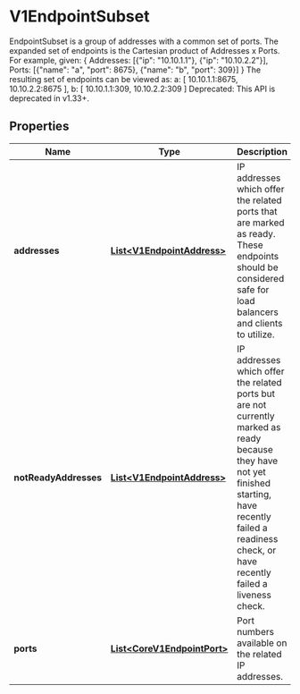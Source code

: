 

# V1EndpointSubset

EndpointSubset is a group of addresses with a common set of ports. The expanded set of endpoints is the Cartesian product of Addresses x Ports. For example, given:   {    Addresses: [{\"ip\": \"10.10.1.1\"}, {\"ip\": \"10.10.2.2\"}],    Ports:     [{\"name\": \"a\", \"port\": 8675}, {\"name\": \"b\", \"port\": 309}]  }  The resulting set of endpoints can be viewed as:   a: [ 10.10.1.1:8675, 10.10.2.2:8675 ],  b: [ 10.10.1.1:309, 10.10.2.2:309 ]  Deprecated: This API is deprecated in v1.33+.
## Properties

Name | Type | Description | Notes
------------ | ------------- | ------------- | -------------
**addresses** | [**List&lt;V1EndpointAddress&gt;**](V1EndpointAddress.md) | IP addresses which offer the related ports that are marked as ready. These endpoints should be considered safe for load balancers and clients to utilize. |  [optional]
**notReadyAddresses** | [**List&lt;V1EndpointAddress&gt;**](V1EndpointAddress.md) | IP addresses which offer the related ports but are not currently marked as ready because they have not yet finished starting, have recently failed a readiness check, or have recently failed a liveness check. |  [optional]
**ports** | [**List&lt;CoreV1EndpointPort&gt;**](CoreV1EndpointPort.md) | Port numbers available on the related IP addresses. |  [optional]



